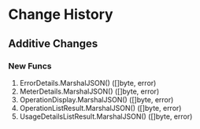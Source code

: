 # Change History

## Additive Changes

### New Funcs

1. ErrorDetails.MarshalJSON() ([]byte, error)
1. MeterDetails.MarshalJSON() ([]byte, error)
1. OperationDisplay.MarshalJSON() ([]byte, error)
1. OperationListResult.MarshalJSON() ([]byte, error)
1. UsageDetailsListResult.MarshalJSON() ([]byte, error)
